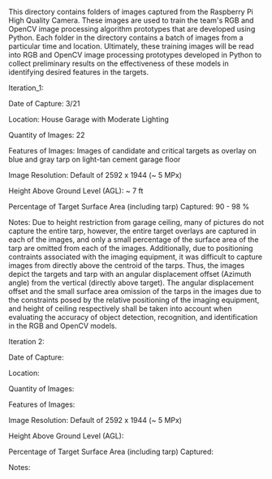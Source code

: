This directory contains folders of images captured from the Raspberry Pi 
High Quality Camera. These images are used to train the team's RGB and OpenCV
image processing algorithm prototypes that are developed using Python. Each 
folder in the directory contains a batch of images from a particular time
and location. Ultimately, these training images will be read into 
RGB and OpenCV image processing prototypes developed in Python to collect
preliminary results on the effectiveness of these models in identifying
desired features in the targets.  


Iteration_1: 

Date of Capture: 3/21

Location: House Garage with Moderate Lighting

Quantity of Images: 22 

Features of Images: Images of candidate and critical targets as overlay on blue
and gray tarp on light-tan cement garage floor

Image Resolution: Default of 2592 x 1944 (~ 5 MPx)

Height Above Ground Level (AGL): ~ 7 ft

Percentage of Target Surface Area (including tarp) Captured: 90 - 98 %

Notes: Due to height restriction from garage ceiling, many of pictures do
not capture the entire tarp, however, the entire target overlays are captured
in each of the images, and only a small percentage of the surface area of 
the tarp are omitted from each of the images. Additionally, due to positioning
contraints associated with the imaging equipment, it was difficult to capture
images from directly above the centroid of the tarps. Thus, the images depict
the targets and tarp with an angular displacement offset (Azimuth angle) 
from the vertical (directly above target). The angular displacement offset
and the small surface area omission of the tarps in the images due to the
constraints posed by the relative positioning of the imaging equipment, and 
height of ceiling respectively shall be taken into account when evaluating
the accuracy of object detection, recognition, and identification in the 
RGB and OpenCV models.  

Iteration 2: 

Date of Capture: 

Location: 

Quantity of Images:  

Features of Images: 

Image Resolution: Default of 2592 x 1944 (~ 5 MPx)

Height Above Ground Level (AGL): 

Percentage of Target Surface Area (including tarp) Captured: 

Notes: 
